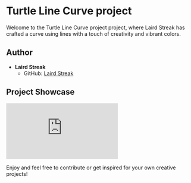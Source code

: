 # Turtle Line Curve project

Welcome to the Turtle Line Curve project project, where Laird Streak has crafted a curve using lines with a touch of creativity and vibrant colors.

## Author

- **Laird Streak**
  - GitHub: [Laird Streak](https://github.com/lairdstreak)

## Project Showcase

![Line Curve Artistry](https://github.com/CodeMacrocosm/Turtle-a-Thon-23/Line_Curve/line_curve.py)

Enjoy and feel free to contribute or get inspired for your own creative projects!




